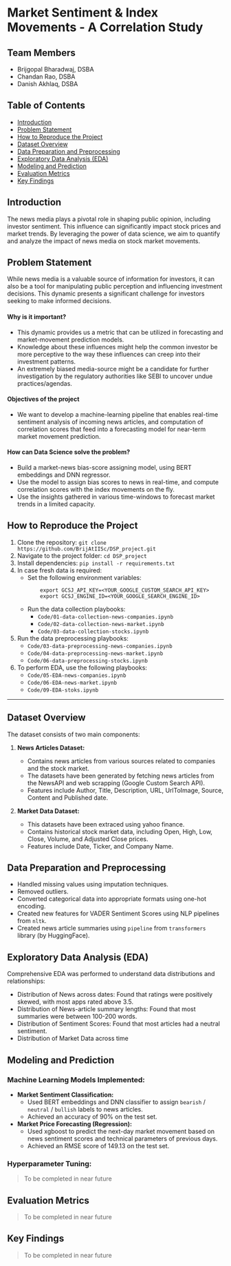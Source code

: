 # Market Sentiment & Index Movements - A Correlation Study​

## Team Members
- Brijgopal Bharadwaj, DSBA
- Chandan Rao, DSBA
- Danish Akhlaq, DSBA


## Table of Contents

- [Introduction](#introduction)
- [Problem Statement](#problem-statement)
- [How to Reproduce the Project](#how-to-reproduce-the-project)
- [Dataset Overview](#dataset-overview)
- [Data Preparation and Preprocessing](#data-preparation-and-preprocessing)
- [Exploratory Data Analysis (EDA)](#exploratory-data-analysis-eda)
- [Modeling and Prediction](#modeling-and-prediction)
- [Evaluation Metrics](#evaluation-metrics)
- [Key Findings](#key-findings)


## Introduction

The news media plays a pivotal role in shaping public opinion, including investor sentiment. This influence can significantly impact stock prices and market trends. By leveraging the power of data science, we aim to quantify and analyze the impact of news media on stock market movements.

## Problem Statement
While news media is a valuable source of information for investors, it can also be a tool for manipulating public perception and influencing investment decisions. This dynamic presents a significant challenge for investors seeking to make informed decisions.
#### Why is it important?
- This dynamic provides us a metric that can be utilized in forecasting and market-movement prediction models.
- Knowledge about these influences might help the common investor be more perceptive to the way these influences can creep into their investment patterns.
- An extremely biased media-source might be a candidate for further investigation by the regulatory authorities like SEBI to uncover undue practices/agendas.
#### Objectives of the project
- We want to develop a machine-learning pipeline that enables real-time sentiment analysis of incoming news articles, and computation of correlation scores that feed into a forecasting model for near-term market movement prediction.
#### How can Data Science solve the problem?
- Build a market-news bias-score assigning model, using BERT embeddings and DNN regressor.
- Use the model to assign bias scores to news in real-time, and compute correlation scores with the index movements on the fly.
- Use the insights gathered in various time-windows to forecast market trends in a limited capacity.


## How to Reproduce the Project

1. Clone the repository:
    ```git clone https://github.com/BrijAtIISc/DSP_project.git```
2. Navigate to the project folder:
    ```cd DSP_project```
3. Install dependencies:
    ```pip install -r requirements.txt```
4. In case fresh data is required:
    * Set the following environment variables:
        ```
            export GCSJ_API_KEY=<YOUR_GOOGLE_CUSTOM_SEARCH_API_KEY>
            export GCSJ_ENGINE_ID=<YOUR_GOOGLE_SEARCH_ENGINE_ID>
        ```
    * Run the data collection playbooks:
        - `Code/01-data-collection-news-companies.ipynb`
        - `Code/02-data-collection-news-market.ipynb`
        - `Code/03-data-collection-stocks.ipynb`
5. Run the data preprocessing playbooks:
    * `Code/03-data-preprocessing-news-companies.ipynb`
    * `Code/04-data-preprocessing-news-market.ipynb`
    * `Code/06-data-preprocessing-stocks.ipynb`
5. To perform EDA, use the following playbooks:
    * `Code/05-EDA-news-companies.ipynb`
    * `Code/06-EDA-news-market.ipynb`
    * `Code/09-EDA-stoks.ipynb`


---

## Dataset Overview

The dataset consists of two main components:
1. **News Articles Dataset:**
    - Contains news articles from various sources related to companies and the stock market.
    - The datasets have been generated by fetching news articles from the NewsAPI and web scrapping (Google Custom Search API).
    - Features include Author, Title, Description, URL, UrlToImage, Source, Content and Published date.

2. **Market Data Dataset:**
    - This datasets have been extraced using yahoo finance.
    - Contains historical stock market data, including Open, High, Low, Close, Volume, and Adjusted Close prices.
    - Features include Date, Ticker, and Company Name.

## Data Preparation and Preprocessing

- Handled missing values using imputation techniques.
- Removed outliers.
- Converted categorical data into appropriate formats using one-hot encoding.
- Created new features for VADER Sentiment Scores using NLP pipelines from `nltk`.
- Created news article summaries using `pipeline` from `transformers` library (by HuggingFace).


## Exploratory Data Analysis (EDA)

Comprehensive EDA was performed to understand data distributions and relationships:

- Distribution of News across dates: Found that ratings were positively skewed, with most apps rated above 3.5.
- Distribution of News-article summary lengths: Found that most summaries were between 100-200 words.
- Distribution of Sentiment Scores: Found that most articles had a neutral sentiment.
- Distribution of Market Data across time


## Modeling and Prediction

### Machine Learning Models Implemented:
- **Market Sentiment Classification:** 
    - Used BERT embeddings and DNN classifier to assign `bearish` / `neutral` / `bullish` labels to news articles.
    - Achieved an accuracy of 90% on the test set.
- **Market Price Forecasting (Regression):**
    - Used xgboost to predict the next-day market movement based on news sentiment scores and technical parameters of previous days.
    - Achieved an RMSE score of 149.13 on the test set.
### Hyperparameter Tuning:
> To be completed in near future


## Evaluation Metrics

> To be completed in near future


## Key Findings

> To be completed in near future
